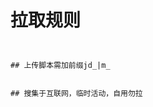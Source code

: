 # 拉取规则

## 
```ql repo https://github.com/lty888/123.git "jd_|m_|pkc_|magic.js|zxd.jd" "" "jdCookie.js|USER_AGENTS.js|sendNotify.js"

## 上传脚本需加前缀jd_|m_


## 搜集于互联网，临时活动，自用勿拉
